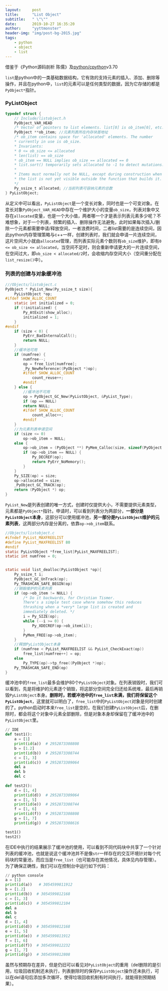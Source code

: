 ```yaml
---
layout:     post
title:      "List Object"
subtitle:   " \"\""
date:       2019-10-27 16:35:20
author:     "yyttmonster"
header-img: "img/post-bg-2015.jpg"
tags:
    - python
    - object
    - list
---
```

借鉴于《Python源码剖析 陈儒》及[python/cpython](https://github.com/python/cpython/blob/v3.7.0/Objects/listobject.c)v3.70

`list`是python中的一类基础数据结构，它有效的支持元素的插入、添加、删除等操作，并且在python中，`list`的元素可以是任何类型的数据，因为它存储的都是`PyObject*`指针。

### PyListObject
```c
typedef struct {
    // Include/listobject.h
    PyObject_VAR_HEAD
    /* Vector of pointers to list elements. list[0] is ob_item[0], etc. */
    PyObject **ob_item; //元素列表所在内存块首地址
    /* ob_item contains space for 'allocated' elements. The number
    * currently in use is ob_size.
    * Invariants:
    * 0 <= ob_size <= allocated
    * len(list) == ob_size
    * ob_item == NULL implies ob_size == allocated == 0
    * list.sort() temporarily sets allocated to -1 to detect mutations.
    *
    * Items must normally not be NULL, except during construction when
    * the list is not yet visible outside the function that builds it.
    */
    Py_ssize_t allocated; //当前列表可容纳元素的总数
} PyListObject;
```
从定义中可以看出，`PyListObject`是一个变长对象，同时也是一个可变对象。在变长对象`PyObject_VAR_HEAD`中存在一个维护大小的变量`ob_size`，列表对象中又存在`allocated`变量，也是一个大小值，两者哪一个才是表示列表元素多少呢？不难想象，对于一个列表，频繁的插入、删除操作无法避免，此时如果每次插入/删除一个元素都需要申请/释放空间，一者浪费时间，二者list需要的是连续空间，因此python内存管理策略与c++一样，创建列表时，我们就会申请一片连续空间，这片空间大小就由`allocated`管理，而列表实际元素个数则有`ob_size`维护，即有`0 <= ob_size <= allocated`，当空间不足时，则会重新申请更大的一片连续空间，在空间过大，即`ob_size < allocated/2`时，会收缩内存空间大小（空间重分配在`list_resize()`中）。
### 列表的创建与对象缓冲池
```c
///Objects/listobject.c
PyObject * PyList_New(Py_ssize_t size){
    PyListObject *op;
#ifdef SHOW_ALLOC_COUNT
    static int initialized = 0;
    if (!initialized) {
        Py_AtExit(show_alloc);
        initialized = 1;
    }
#endif
    if (size < 0) {
        PyErr_BadInternalCall();
        return NULL;
    }
    //缓冲池可用
    if (numfree) {
        numfree--;
        op = free_list[numfree];
        _Py_NewReference((PyObject *)op);
        #ifdef SHOW_ALLOC_COUNT
            count_reuse++;
        #endif
    } else {
        //缓冲池不可用
        op = PyObject_GC_New(PyListObject, &PyList_Type);
        if (op == NULL)
        return NULL;
        #ifdef SHOW_ALLOC_COUNT
            count_alloc++;
        #endif
    }
    //为元素列表申请空间
    if (size <= 0)
        op->ob_item = NULL;
    else {
        op->ob_item = (PyObject **) PyMem_Calloc(size, sizeof(PyObject *));
        if (op->ob_item == NULL) {
            Py_DECREF(op);
            return PyErr_NoMemory();
        }
    }
    Py_SIZE(op) = size;
    op->allocated = size;
    _PyObject_GC_TRACK(op);
    return (PyObject *) op;
}
```
`PyList_New`是列表创建的唯一方式，创建时仅提供大小，不需要提供元素类型，元素都是`PyObject*`指针。申请时，可以看到列表分为两部分，**一部分是`PyListObject`本身**，这部分可以使用缓冲池，**另一部分是`PyListObject`维护的元素列表**，这两部分内存是分离的，依靠`op->ob_item`联系。
```c
//Objects/listobject.c
#ifndef PyList_MAXFREELIST
#define PyList_MAXFREELIST 80
#endif
static PyListObject *free_list[PyList_MAXFREELIST];
static int numfree = 0;


static void list_dealloc(PyListObject *op){
    Py_ssize_t i;
    PyObject_GC_UnTrack(op);
    Py_TRASHCAN_SAFE_BEGIN(op)
    //销毁维护的元素列表
    if (op->ob_item != NULL) {
        /* Do it backwards, for Christian Tismer.
        There's a simple test case where somehow this reduces
        thrashing when a *very* large list is created and
        immediately deleted. */
        i = Py_SIZE(op);
        while (--i >= 0) {
            Py_XDECREF(op->ob_item[i]);
        }
        PyMem_FREE(op->ob_item);
    }
    //释放PyListObject本身
    if (numfree < PyList_MAXFREELIST && PyList_CheckExact(op))
        free_list[numfree++] = op;
    else
        Py_TYPE(op)->tp_free((PyObject *)op);
    Py_TRASHCAN_SAFE_END(op)
}
```
缓冲池中的`free_list`最多会维护80个`PyListObject`对象。在列表销毁时，我们可以看到，先是将维护的元素逐个销毁，将这部分空间完全归还给系统堆，最后再销毁`PyListObject`本身。**删除时，若缓冲池中的`free_list`未满，我们将保留这个`PyListObject`**，这里就可以明白了，`free_list`中的`PyListObject`对象是何时创建的了。python启动时本来`free_list`是空的，在我们创建`PyListObject`后，在删除时，都会将这个对象中元素全部删除，但是对象本身却保留在了缓冲池中的`PyListObject`里。
```python
// IDE
def test1():
    a = [1]  
    print(id(a))  # 2952873308808
    b = [1.2]  
    print(id(b))  # 2952873308744
    c = [1, 3]  
    print(id(c))  # 2952873309064
    del a  
    del b  
    del c
    
def test2():
    d = [1, 4]  
    print(id(d))  # 2952873309064
    e = [1, 5]  
    print(id(e))  # 2952873308744
    f = [1, 6]  
    print(id(f))  # 2952873308808
    g = [1, 7]  
    print(id(g))  # 2952873308616

test1()
test2()
```
在IDE中执行的结果展示了缓冲池的使用，可以看到不同代码块中共享了一个针对列表的缓冲池，也就是说这个缓冲池并不是像`str`一样存在的交互环境针对每个代码块的常量池，而应当是`free_list`（也可能存在其他情况，具体见内存管理）。为了确保正确性，我们可以在控制台中运行如下代码：
```python
// python console
a = [1]  
print(id(a))   # 3054599811912
b = [1.2]  
print(id(b))  # 3054599812168
c = [1, 3]  
print(id(c))  # 3054599812104
del a  
del b  
del c  
d = [1, 4]  
print(id(d))  # 3054599812168
e = [1, 5]  
print(id(e))  # 3054599811912
f = [1, 6]  
print(id(f))  # 3054599812232
g = [1, 7]  
print(id(g))  # 3054599812808
```
虽然与预期存在差异，但是仍旧可以看见对`PyListObject`的重用（del删除的是引用，垃圾回收机制还未执行，列表删除时的保存`PyListObject`操作还未执行，可以在del语句后添加多次循环，使得垃圾回收机制有时间执行，就能得到预期结果）。